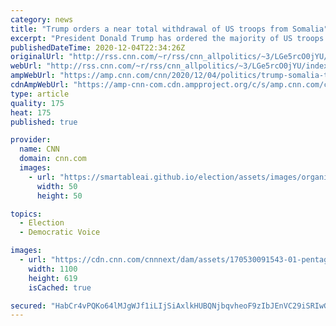```yaml
---
category: news
title: "Trump orders a near total withdrawal of US troops from Somalia"
excerpt: "President Donald Trump has ordered the majority of US troops to leave Somalia \"by early 2021,\" in just the latest major military policy decision being taken in the final days of the Trump administration.\n    \n"
publishedDateTime: 2020-12-04T22:34:26Z
originalUrl: "http://rss.cnn.com/~r/rss/cnn_allpolitics/~3/LGe5rcO0jYU/index.html"
webUrl: "http://rss.cnn.com/~r/rss/cnn_allpolitics/~3/LGe5rcO0jYU/index.html"
ampWebUrl: "https://amp.cnn.com/cnn/2020/12/04/politics/trump-somalia-troop-withdrawal/index.html"
cdnAmpWebUrl: "https://amp-cnn-com.cdn.ampproject.org/c/s/amp.cnn.com/cnn/2020/12/04/politics/trump-somalia-troop-withdrawal/index.html"
type: article
quality: 175
heat: 175
published: true

provider:
  name: CNN
  domain: cnn.com
  images:
    - url: "https://smartableai.github.io/election/assets/images/organizations/cnn.com-50x50.jpg"
      width: 50
      height: 50

topics:
  - Election
  - Democratic Voice

images:
  - url: "https://cdn.cnn.com/cnnnext/dam/assets/170530091543-01-pentagon-aerial-file-super-tease.jpg"
    width: 1100
    height: 619
    isCached: true

secured: "HabCr4vPQKo64lMJgWJf1iLIjSiAxlkHUBQNjbqvheoF9zIbJEnVC29iSRIwGyBqwvQrUUPcqhOn4J635W6W5C0ZFBmE1MZQqweEZFFTPFPrqElVUVD197veIHMvdfkHxvkF6Mlw8Ap/zY0jJHVdxjV7JiIREGhpH8UooFmWWiL6Dc1vywtvMuBz/wSI5WNcc+2L2GOGgT8xSLgfgqFj9Rirs/CwJRWBevDY+8sxtISjeN3619Vg9bsfKllrOH93bNr0KraCnE1+yXLwK4Vbm4WhKYDbZ+1Sh3ot8ZlGk695MHO5XaMwYNc77XAjjbkhvKYCIsTXMI+okb807jn7cD1phZBRTdzgJMgLtVga49k=;i/SVf/xUeAQFdjWJk8vqVA=="
---
```



